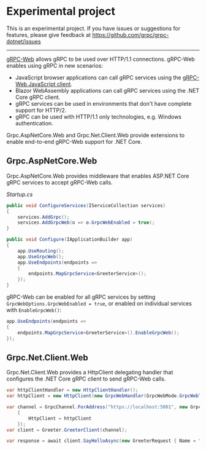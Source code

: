 # Experimental project

This is an experimental project. If you have issues or suggestions for features, please give feedback at https://github.com/grpc/grpc-dotnet/issues

---

[gRPC-Web](https://grpc.io/blog/state-of-grpc-web/) allows gRPC to be used over HTTP/1.1 connections. gRPC-Web enables using gRPC in new scenarios:

- JavaScript browser applications can call gRPC services using the [gRPC-Web JavaScript client](https://github.com/grpc/grpc-web).
- Blazor WebAssembly applications can call gRPC services using the .NET Core gRPC client.
- gRPC services can be used in environments that don't have complete support for HTTP/2.
- gRPC can be used with HTTP/1.1 only technologies, e.g. Windows authentication.

Grpc.AspNetCore.Web and Grpc.Net.Client.Web provide extensions to enable end-to-end gRPC-Web support for .NET Core.

## Grpc.AspNetCore.Web

Grpc.AspNetCore.Web provides middleware that enables ASP.NET Core gRPC services to accept gRPC-Web calls.

*Startup.cs*

```csharp
public void ConfigureServices(IServiceCollection services)
{
    services.AddGrpc();
    services.AddGrpcWeb(o => o.GrpcWebEnabled = true);
}

public void Configure(IApplicationBuilder app)
{
    app.UseRouting();
    app.UseGrpcWeb();
    app.UseEndpoints(endpoints =>
    {
        endpoints.MapGrpcService<GreeterService>();
    });
}
```

gRPC-Web can be enabled for all gRPC services by setting `GrpcWebOptions.GrpcWebEnabled = true`, or enabled on individual services with `EnableGrpcWeb()`:

```csharp
app.UseEndpoints(endpoints =>
{
    endpoints.MapGrpcService<GreeterService>().EnableGrpcWeb();
});
```

## Grpc.Net.Client.Web

Grpc.Net.Client.Web provides a HttpClient delegating handler that configures the .NET Core gRPC client to send gRPC-Web calls.

```csharp
var httpClientHandler = new HttpClientHandler();
var httpClient = new HttpClient(new GrpcWebHandler(GrpcWebMode.GrpcWebText, httpClientHandler));

var channel = GrpcChannel.ForAddress("https://localhost:5001", new GrpcChannelOptions
    {
        HttpClient = httpClient
    });
var client = Greeter.GreeterClient(channel);

var response = await client.SayHelloAsync(new GreeterRequest { Name = ".NET" });
```